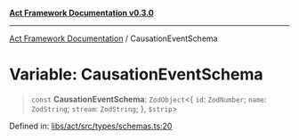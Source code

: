 [**Act Framework Documentation v0.3.0**](../README.md)

***

[Act Framework Documentation](../globals.md) / CausationEventSchema

# Variable: CausationEventSchema

> `const` **CausationEventSchema**: `ZodObject`\<\{ `id`: `ZodNumber`; `name`: `ZodString`; `stream`: `ZodString`; \}, `$strip`\>

Defined in: [libs/act/src/types/schemas.ts:20](https://github.com/Rotorsoft/act-root/blob/b40f67575d048d860d7c67a52d36c927803922d7/libs/act/src/types/schemas.ts#L20)

